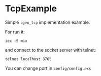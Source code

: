 # TcpExample

Simple `:gen_tcp` implementation example.

For run it:

```
iex -S mix
```

and connect to the socket server with telnet:

```
telnet localhost 8765
```

You can change port in `config/config.exs`

